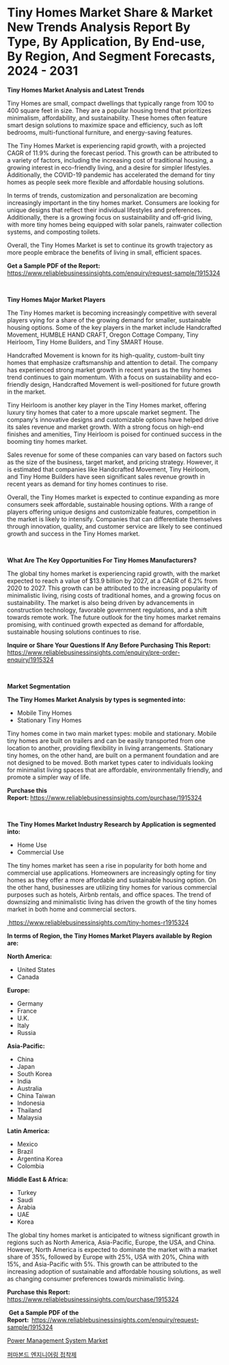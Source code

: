 <p><h1>Tiny Homes Market Share & Market New Trends Analysis Report By Type, By Application, By End-use, By Region, And Segment Forecasts, 2024 - 2031</h1></p><p><strong>Tiny Homes Market Analysis and Latest Trends</strong></p>
<p><p>Tiny Homes are small, compact dwellings that typically range from 100 to 400 square feet in size. They are a popular housing trend that prioritizes minimalism, affordability, and sustainability. These homes often feature smart design solutions to maximize space and efficiency, such as loft bedrooms, multi-functional furniture, and energy-saving features.</p><p>The Tiny Homes Market is experiencing rapid growth, with a projected CAGR of 11.9% during the forecast period. This growth can be attributed to a variety of factors, including the increasing cost of traditional housing, a growing interest in eco-friendly living, and a desire for simpler lifestyles. Additionally, the COVID-19 pandemic has accelerated the demand for tiny homes as people seek more flexible and affordable housing solutions.</p><p>In terms of trends, customization and personalization are becoming increasingly important in the tiny homes market. Consumers are looking for unique designs that reflect their individual lifestyles and preferences. Additionally, there is a growing focus on sustainability and off-grid living, with more tiny homes being equipped with solar panels, rainwater collection systems, and composting toilets.</p><p>Overall, the Tiny Homes Market is set to continue its growth trajectory as more people embrace the benefits of living in small, efficient spaces.</p></p>
<p><strong>Get a Sample PDF of the Report:&nbsp;</strong> <a href="https://www.reliablebusinessinsights.com/enquiry/request-sample/1915324">https://www.reliablebusinessinsights.com/enquiry/request-sample/1915324</a></p>
<p>&nbsp;</p>
<p><strong>Tiny Homes Major Market Players</strong></p>
<p><p>The Tiny Homes market is becoming increasingly competitive with several players vying for a share of the growing demand for smaller, sustainable housing options. Some of the key players in the market include Handcrafted Movement, HUMBLE HAND CRAFT, Oregon Cottage Company, Tiny Heirloom, Tiny Home Builders, and Tiny SMART House.</p><p>Handcrafted Movement is known for its high-quality, custom-built tiny homes that emphasize craftsmanship and attention to detail. The company has experienced strong market growth in recent years as the tiny homes trend continues to gain momentum. With a focus on sustainability and eco-friendly design, Handcrafted Movement is well-positioned for future growth in the market.</p><p>Tiny Heirloom is another key player in the Tiny Homes market, offering luxury tiny homes that cater to a more upscale market segment. The company's innovative designs and customizable options have helped drive its sales revenue and market growth. With a strong focus on high-end finishes and amenities, Tiny Heirloom is poised for continued success in the booming tiny homes market.</p><p>Sales revenue for some of these companies can vary based on factors such as the size of the business, target market, and pricing strategy. However, it is estimated that companies like Handcrafted Movement, Tiny Heirloom, and Tiny Home Builders have seen significant sales revenue growth in recent years as demand for tiny homes continues to rise.</p><p>Overall, the Tiny Homes market is expected to continue expanding as more consumers seek affordable, sustainable housing options. With a range of players offering unique designs and customizable features, competition in the market is likely to intensify. Companies that can differentiate themselves through innovation, quality, and customer service are likely to see continued growth and success in the Tiny Homes market.</p></p>
<p>&nbsp;</p>
<p><strong>What Are The Key Opportunities For Tiny Homes Manufacturers?</strong></p>
<p><p>The global tiny homes market is experiencing rapid growth, with the market expected to reach a value of $13.9 billion by 2027, at a CAGR of 6.2% from 2020 to 2027. This growth can be attributed to the increasing popularity of minimalistic living, rising costs of traditional homes, and a growing focus on sustainability. The market is also being driven by advancements in construction technology, favorable government regulations, and a shift towards remote work. The future outlook for the tiny homes market remains promising, with continued growth expected as demand for affordable, sustainable housing solutions continues to rise.</p></p>
<p><strong>Inquire or Share Your Questions If Any Before Purchasing This Report:</strong> <a href="https://www.reliablebusinessinsights.com/enquiry/pre-order-enquiry/1915324">https://www.reliablebusinessinsights.com/enquiry/pre-order-enquiry/1915324</a></p>
<p>&nbsp;</p>
<p><strong>Market Segmentation</strong></p>
<p><strong>The Tiny Homes Market Analysis by types is segmented into:</strong></p>
<p><ul><li>Mobile Tiny Homes</li><li>Stationary Tiny Homes</li></ul></p>
<p><p>Tiny homes come in two main market types: mobile and stationary. Mobile tiny homes are built on trailers and can be easily transported from one location to another, providing flexibility in living arrangements. Stationary tiny homes, on the other hand, are built on a permanent foundation and are not designed to be moved. Both market types cater to individuals looking for minimalist living spaces that are affordable, environmentally friendly, and promote a simpler way of life.</p></p>
<p><strong>Purchase this Report:&nbsp;</strong><a href="https://www.reliablebusinessinsights.com/purchase/1915324">https://www.reliablebusinessinsights.com/purchase/1915324</a></p>
<p>&nbsp;</p>
<p><strong>The Tiny Homes Market Industry Research by Application is segmented into:</strong></p>
<p><ul><li>Home Use</li><li>Commercial Use</li></ul></p>
<p><p>The tiny homes market has seen a rise in popularity for both home and commercial use applications. Homeowners are increasingly opting for tiny homes as they offer a more affordable and sustainable housing option. On the other hand, businesses are utilizing tiny homes for various commercial purposes such as hotels, Airbnb rentals, and office spaces. The trend of downsizing and minimalistic living has driven the growth of the tiny homes market in both home and commercial sectors.</p></p>
<p><a href="https://www.reliablebusinessinsights.com/tiny-homes-r1915324">&nbsp;https://www.reliablebusinessinsights.com/tiny-homes-r1915324</a></p>
<p><strong>In terms of Region, the Tiny Homes Market Players available by Region are:</strong></p>
<p>
    <p> <strong> North America: </strong>
        <ul>
            <li>United States</li>
            <li>Canada</li>
        </ul>
        </p> 
    <p> <strong> Europe: </strong>
        <ul>
            <li>Germany</li>
            <li>France</li>
            <li>U.K.</li>
            <li>Italy</li>
            <li>Russia</li>
        </ul>
        </p> 
    <p> <strong> Asia-Pacific: </strong>
        <ul>
            <li>China</li>
            <li>Japan</li>
            <li>South Korea</li>
            <li>India</li>
            <li>Australia</li>
            <li>China Taiwan</li>
            <li>Indonesia</li>
            <li>Thailand</li>
            <li>Malaysia</li>
        </ul>
        </p> 
    <p> <strong> Latin America: </strong>
        <ul>
            <li>Mexico</li>
            <li>Brazil</li>
            <li>Argentina Korea</li>
            <li>Colombia</li>
        </ul>
        </p> 
    <p> <strong> Middle East & Africa: </strong>
        <ul>
            <li>Turkey</li>
            <li>Saudi</li>
            <li>Arabia</li>
            <li>UAE</li>
            <li>Korea</li>
        </ul>
    </p>
    </p>
<p><p>The global tiny homes market is anticipated to witness significant growth in regions such as North America, Asia-Pacific, Europe, the USA, and China. However, North America is expected to dominate the market with a market share of 35%, followed by Europe with 25%, USA with 20%, China with 15%, and Asia-Pacific with 5%. This growth can be attributed to the increasing adoption of sustainable and affordable housing solutions, as well as changing consumer preferences towards minimalistic living.</p></p>
<p><strong>Purchase this Report: </strong><a href="https://www.reliablebusinessinsights.com/purchase/1915324">https://www.reliablebusinessinsights.com/purchase/1915324</a></p>
<p>&nbsp;<strong>Get a Sample PDF of the Report:&nbsp;&nbsp;</strong><a href="https://www.reliablebusinessinsights.com/enquiry/request-sample/1915324">https://www.reliablebusinessinsights.com/enquiry/request-sample/1915324</a></p>
<p><strong></strong></p>
<p><p><a href="https://github.com/wzvucnjn4/Market-Research-Report-List-1/blob/main/power-management-system-market.md">Power Management System Market</a></p><p><a href="https://github.com/joannescott9078/Market-Research-Report-List-2/blob/main/922234946355.md">퍼마본드 엔지니어링 접착제</a></p></p>